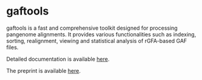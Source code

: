 # gaftools

gaftools is a fast and comprehensive toolkit designed for processing pangenome alignments. It provides various functionalities such as indexing, sorting, realignment, viewing and statistical analysis of rGFA-based GAF files.

Detailed documentation is available [here](https://gaftools.readthedocs.io/en/latest/index.html).

The preprint is available [here](https://www.biorxiv.org/content/10.1101/2024.12.10.627813v1).
